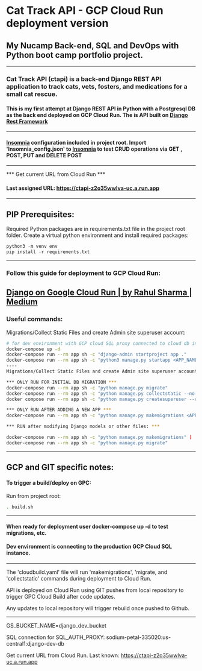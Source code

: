 # Cat Track API - GCP Cloud Run deployment version
## My Nucamp Back-end, SQL and DevOps with Python boot camp portfolio project.
----
### Cat Track API (ctapi) is a back-end Django REST API application to track cats, vets, fosters, and medications for a small cat rescue. 

#### This is my first attempt at Django REST API in Python with a Postgresql DB as the back end deployed on GCP Cloud Run. The is API built on [Django Rest Framework](https://www.django-rest-framework.org/)
----
#### [Insomnia](https://insomnia.rest/download) configuration included in project root. Import 'Insomnia_config.json' to [Insomnia](https://insomnia.rest/download) to test CRUD operations via GET , POST, PUT and DELETE POST 
----
*** Get current URL from Cloud Run ***
#### Last assigned URL: https://ctapi-z2o35wwlva-uc.a.run.app
----
## PIP Prerequisites:
Required Python packages are in requirements.txt file in the project root folder. Create a virtual python environment and install required packages:
```python
python3 -m venv env
pip install -r requirements.txt
```
----
### Follow this guide for deployment to GCP Cloud Run:

[Django on Google Cloud Run | by Rahul Sharma | Medium](https://medium.com/@rahulxsharma/django-on-google-cloud-run-3f2f93ae0917)
----
### Useful commands:
Migrations/Collect Static Files and create Admin site superuser account:
```bash
# for dev environment with GCP cloud SQL proxy connected to cloud db instance.
docker-compose up -d
docker-compose run --rm app sh -c "django-admin startproject app ." 
docker-compose run --rm app sh -c "python3 manage.py startapp <APP_NAME>"
----
Migrations/Collect Static Files and create Admin site superuser account:

*** ONLY RUN FOR INITIAL DB MIGRATION ***
docker-compose run --rm app sh -c "python manage.py migrate"
docker-compose run --rm app sh -c "python manage.py collectstatic --no-input"
docker compose run --rm app sh -c "python manage.py createsuperuser --username=<DESIRED_USERNAME> --email=<YOUR EMAIL>"

*** ONLY RUN AFTER ADDING A NEW APP ***
docker-compose run --rm app sh -c "python manage.py makemigrations <APP_NAME>"

*** RUN after modifying Django models or other files: ***

docker-compose run --rm app sh -c "python manage.py makemigrations" )
docker-compose run --rm app sh -c "python manage.py migrate"
```
-----
## GCP and GIT specific notes:

#### To trigger a build/deploy on GPC:

Run from project root:
```bash
. build.sh 
```
----
#### When ready for deployment user docker-compose up -d to test migrations, etc.

#### Dev environment is connecting to the production GCP Cloud SQL instance.

----

The 'cloudbuild.yaml' file will run 'makemigrations', 'migrate, and 'collectstatic' commands during deployment to Cloud Run.

API is deployed on Cloud Run using GIT pushes from local repository to trigger GPC Cloud Build after code updates. 

Any updates to local repository will trigger rebuild once pushed to Github.

----

GS_BUCKET_NAME=django_dev_bucket

SQL connection for SQL_AUTH_PROXY: sodium-petal-335020:us-central1:django-dev-db

Get current URL from Cloud Run. Last known: https://ctapi-z2o35wwlva-uc.a.run.app
